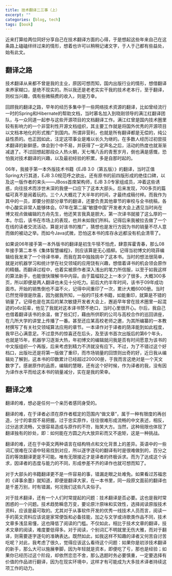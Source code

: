 ```yaml
---
title: 技术翻译二三事（上）
excerpt: ""
categories: [blog, tech]
tags: [book]
---
```


近来打算给两位同好分享自己在技术翻译方面的心得，于是想起这些年来自己在这条路上磕磕绊绊过来的情形，想着也许可以稍稍记诸文字，于人于己都有些益处，始有此文。

## 翻译之路

技术翻译从来都不曾是我的主业，原因可想而知，国内出版行业的情形，想借翻译来养家糊口，是绝不现实的。所以我还是老老实实干我的技术老本行，至于翻译，则权当兴趣，偶有些微稿费的收入，则是万幸。

回顾我的翻译之路，早年的经历多集中于一些网络技术资源的翻译，比如曾经流行一时的Spring和Hibernate的帮助文档，当时慕名加入到晓刚领导的满江红翻译团队，与一众同道一起参与这些开源项目的文档翻译工作。满江红曾是国内技术圈里较有影响力的一个非营利性开源文档组织，其主要工作就是将国外优秀的开源项目以文档本地化的形式推广到国内。所谓非营利，也就是所有翻译都是无偿的，纯公益性质的。也正因如此，注定这项事业是难以长久为继的。在多数人经历过初尝技术翻译的新鲜感，体会到个中不易，并获得了一定声名之后，活动的热度也就渐渐减退了。不过回想起那段众人热火朝，天七嘴八舌的青葱岁月，倒也满是感慨，恐怕我对技术翻译的兴趣，以及最初经验的积累，多是自那时起的。

06年，我接手第一本外版技术书籍《EJB 3.0（第五版）》的翻译，当时正值Spring大行其道，EJB 3.0规范呼之欲出，还有原书的前四版形成的绝佳口碑，以及这一版作者的来头——JBoss首席架构师，EJB 3.0专家组成员，冲着这些诱惑，向往技术而涉世未深的我便一口应下了这本大部头。后来发现，700多页的篇幅可真不是闹着玩的。三个人大概花了大半年的时间，才最终成稿付梓。而我作为其中的一员，即要分担部分章节的翻译，还要负责其他章节的审校与全书统稿，各中心酸实非常人能够体会。07年在第二届“敏捷中国”开发者大会上遇见当时尚在博文视点做编辑的方舟先生，他还笑言我真是胆大，第一次译书就接了这么厚的一本。尔后，该书在市场上的表现，也并未如我们所料。记得后来我被拉去做了一个在线的读者交流活动，算是对该书的推广，猜想也是发行方因为书的销量不尽人意而做的被动之举。而如今Java式微，恐怕这本书的库存永远都没有机会清零了。

如果说06年接手第一本外版书的翻译是初生牛犊不怕虎，肆意挥霍青春，那么08年接手第二本书《集体智慧编程》，则应该算是无心插柳。记得当初博文的晓菲编辑给我发来了一个待译书单，而我在其中独独挑中了这本书。当时的想法很简单，就是对机器学习和统计学在社交领域的应用饶有兴趣，想借着译书的机会领会原作的精髓。而翻译过程中，也着实被原作者深入浅出的笔力所信服，以至于如我这样的算法新手，也能很快理解书中内容。由于篇幅较之上一本少了很多，大概300多页，所以即便是两人翻译也未见十分吃力。前后大约半年时间，该书于09年成功面市。开始的销售倒也不温不火，记得中间重印了一次，累计大概6000册。当时已然觉得很是欣喜，因为据我所知，一般的IT技术书籍，如能重印，就算是不错的销量了。记得也是在其后的某次敏捷开发者大会上，邂逅早年曾在技术圈里一起混迹的o6z前辈，他见了我就对这本译书赞不绝口，当时心里很开心。尔后，我自己也借着翻译该书的余温，做了些幻灯，藉由所供职的公司与高校合作的巡回讲座，在几所大学的讲堂上传播了一番。甚至还应某高校老师之邀，为其所编纂的一本教材撰写了有关社交领域算法应用的章节。一本译作对于译者的荫泽能到如此程度，我早已心满意足。不过意外的惊喜还在后头，及至该书首次出版后的第6个年头，也就是15年，机器学习逐渐大热，年初博文的编辑就问我是否有时间愿意为该书的中文版组织一个再版，后来考虑到精力不济就没有应下。不过，为了不错过这个好档口，出版社还是将第一版做了重印，而市场销量的回馈则出奇的好，近日我从编辑处了解到，这本书的印数累计已经超过20000册，于我而言这绝对是一个天文数字了。感谢原作的品质，编辑的慧眼，还有这个好时候，作为译者的我，没有因为译作水平而给这本书的销量减分，实在是我的荣幸。

## 翻译之难

翻译的难，想必是任何一个亲历者感同身受的。

翻译的难，在于译者必须在原作者框定的范围内“做文章”，属于一种有限度的再创造，分寸的拿捏不易把握。过于忠实原作，往往很难形成流畅的中文表述，相反，过分追求流畅，又很容易造成与原作的不符，贻笑大方。当然，这种局限也体现了翻译独有的妙处，即：如何能在方圆之内大放异彩而又不逾矩，这是一种挑战。

翻译的难，还在于中英文两种语言在结构特点和文化背景上的差异。英语中的一些词汇很难在汉语中轻易找到对应，所以逐字逐句的翻译有时是很难做到的，百分之百的等效翻译更是不可能。唯有无限接近才是译者的终极诉求。而为了达成这个诉求，因译者的态度与能力的不同，形成参差不齐的译作也就可想而知了。

对于大部头的书籍翻译更不是一件容易的事，错漏走眼之处难免。如果看过苏福忠的《译事余墨》就知道，即便是翻译大家，在一本书里，同一段原文面前的翻译也是千差万别，时有错漏，何况我们这些凡夫俗子。

对于技术翻译，还有一个人们时常提起的问题：技术翻译是否必要。这也是我时常困惑的一个问题。技术趋势瞬息万变，要论原汁原味和实效性，选择阅读原版技术资料，应该是最可取的。尤其对于从事软件开发的优秀一线技术人员而言，阅读一手的英文资料应该说是家常便饭和必备技能，加之与文学或诗歌类作品不同，技术文章多浅显易懂，这也降低了阅读的门槛。不仅如此，相比于技术文章的翻译，技术文章的阅读，难度要低得多。对于阅读，个别词汇不明就里无伤大雅，而对于翻译，则需要逐字逐句的准确表达。既然如此，如我这样不知趣的译者又何苦自讨苦吃呢？对此，我考虑了很久，觉得应该这么看待这个问题：如果你是初涉技术翻译的新手，那么大可以施展拳脚，因为年轻就是资本，即便吃了亏，那也是经验；如果你已经历过这个阶段，却依然恋恋不舍，那么选题时务必要慎重，一定要选择有价值的作品进行翻译，因为在现实环境中，这样才有可能成为大多技术译者持续这项工作的动力。

